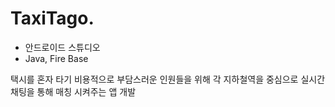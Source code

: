 # TaxiTago.

- 안드로이드 스튜디오
- Java, Fire Base

택시를 혼자 타기 비용적으로 부담스러운 인원들을 위해 각 지하철역을 중심으로 실시간 채팅을 통해 매칭 시켜주는 앱 개발
